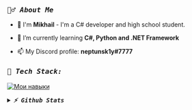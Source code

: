 <h3 align="left"><samp><i><b>🙋‍♂️ About Me </b></i></samp></h3>

- 🔭 I'm **Mikhail** - I'm a C# developer and high school student.

- 🌱 I’m currently learning **C#, Python and .NET Framework**

- 📫 My Discord profile: **neptunsk1y#7777**


<h3 align="left"><samp><i><b>🚀 Tech Stack:</b></i></samp></h3>


  
[![ Мои навыки ](https://skillicons.dev/icons?i=c,cpp,cs,dotnet,py,unity,vscode,visualstudio)](https://skillicons.dev)

<details>
  <summary><samp><i><b>⚡ Github Stats</b></i></samp></summary>
  
  <a href="#">![Github stats](https://github-readme-stats.vercel.app/api?username=neptunsk1y&theme=blueberry&count_private=true&hide_border=true&line_height=20)</a>
  <a href="#">![Top Langs](https://github-readme-stats.vercel.app/api/top-langs/?username=neptunsk1y&layout=compact&theme=blueberry&count_private=true&hide_border=true)</a>
</details>
